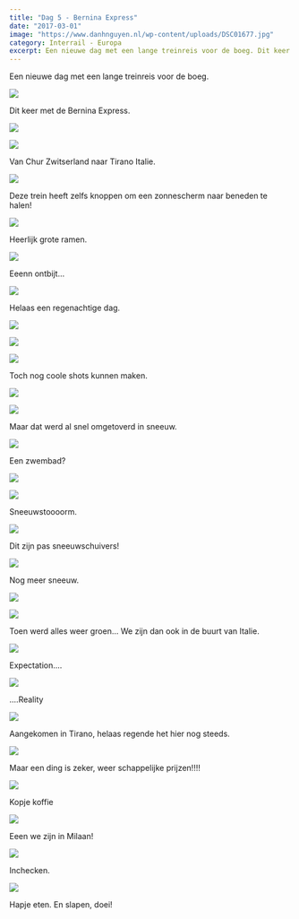 ```yaml
---
title: "Dag 5 - Bernina Express"
date: "2017-03-01"
image: "https://www.danhnguyen.nl/wp-content/uploads/DSC01677.jpg"
category: Interrail - Europa
excerpt: Een nieuwe dag met een lange treinreis voor de boeg. Dit keer met de Bernina Express...
---
```


Een nieuwe dag met een lange treinreis voor de boeg.

![](https://www.danhnguyen.nl/wp-content/uploads//20170228_083532-700x394.jpg)

Dit keer met de Bernina Express.

![](https://www.danhnguyen.nl/wp-content/uploads//20170228_083636-700x394.jpg)

![](https://www.danhnguyen.nl/wp-content/uploads//DSC01646-700x394.jpg)

Van Chur Zwitserland naar Tirano Italie.

![](https://www.danhnguyen.nl/wp-content/uploads//20170228_083643-700x394.jpg)

Deze trein heeft zelfs knoppen om een zonnescherm naar beneden te halen!

![](https://www.danhnguyen.nl/wp-content/uploads//DSC01645-700x394.jpg)

Heerlijk grote ramen.

![](https://www.danhnguyen.nl/wp-content/uploads//20170228_084136-700x394.jpg)

Eeenn ontbijt...

![](https://www.danhnguyen.nl/wp-content/uploads//DSC01766-700x394.jpg)

Helaas een regenachtige dag.

![](https://www.danhnguyen.nl/wp-content/uploads//DSC01670-700x394.jpg)

![](https://www.danhnguyen.nl/wp-content/uploads//DSC01677-700x394.jpg)

![](https://www.danhnguyen.nl/wp-content/uploads//DSC01681-700x394.jpg)

Toch nog coole shots kunnen maken.

![](https://www.danhnguyen.nl/wp-content/uploads//DSC01690-700x394.jpg)

![](https://www.danhnguyen.nl/wp-content/uploads//DSC01745-700x394.jpg)

Maar dat werd al snel omgetoverd in sneeuw.

![](https://www.danhnguyen.nl/wp-content/uploads//DSC01687-700x394.jpg)

Een zwembad?

![](https://www.danhnguyen.nl/wp-content/uploads//DSC01730-700x394.jpg)

![](https://www.danhnguyen.nl/wp-content/uploads//DSC01738-700x394.jpg)

Sneeuwstoooorm.

![](https://www.danhnguyen.nl/wp-content/uploads//DSC01726-700x394.jpg)

Dit zijn pas sneeuwschuivers!

![](https://www.danhnguyen.nl/wp-content/uploads//DSC01705-700x394.jpg)

Nog meer sneeuw.

![](https://www.danhnguyen.nl/wp-content/uploads//DSC01758-700x394.jpg)

![](https://www.danhnguyen.nl/wp-content/uploads//DSC01761-700x394.jpg)

Toen werd alles weer groen... We zijn dan ook in de buurt van Italie.

![](https://www.danhnguyen.nl/wp-content/uploads//DSC01763-700x394.jpg)

Expectation....

![](https://www.danhnguyen.nl/wp-content/uploads//DSC01764-700x394.jpg)

....Reality

![](https://www.danhnguyen.nl/wp-content/uploads//20170228_131340-700x394.jpg)

Aangekomen in Tirano, helaas regende het hier nog steeds.

![](https://www.danhnguyen.nl/wp-content/uploads//20170228_131724-700x394.jpg)

Maar een ding is zeker, weer schappelijke prijzen!!!!

![](https://www.danhnguyen.nl/wp-content/uploads//20170228_132224-e1488315634929-700x394.jpg)

Kopje koffie

![](https://www.danhnguyen.nl/wp-content/uploads//20170228_174244-700x394.jpg)

Eeen we zijn in Milaan!

![](https://www.danhnguyen.nl/wp-content/uploads//20170228_182437-700x394.jpg)

Inchecken.

![](https://www.danhnguyen.nl/wp-content/uploads//20170228_200250-700x394.jpg)

Hapje eten.
En slapen, doei!
